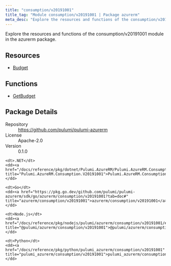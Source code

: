 ```yaml
---
title: "consumption/v20191001"
title_tag: "Module consumption/v20191001 | Package azurerm"
meta_desc: "Explore the resources and functions of the consumption/v20191001 module in the azurerm package."
---
```


<!-- WARNING: this file was generated by Pulumi Docs Generator. -->
<!-- Do not edit by hand unless you're certain you know what you are doing! -->

Explore the resources and functions of the consumption/v20191001 module in the azurerm package.

<h2 id="resources">Resources</h2>
<ul class="api">
    <li><a href="budget" title="Budget"><span class="symbol resource"></span>Budget</a></li>
</ul>

<h2 id="functions">Functions</h2>
<ul class="api">
    <li><a href="getbudget" title="GetBudget"><span class="symbol function"></span>GetBudget</a></li>
</ul>

<h2 id="package-details">Package Details</h2>
<dl class="package-details">
	<dt>Repository</dt>
	<dd><a href="https://github.com/pulumi/pulumi-azurerm">https://github.com/pulumi/pulumi-azurerm</a></dd>
	<dt>License</dt>
	<dd>Apache-2.0</dd>
	<dt>Version</dt>
	<dd>0.1.0</dd>
</dl>



<dl class="tabular">

    <dt>.NET</dt>
    <dd><a href="/docs/reference/pkg/dotnet/Pulumi.AzureRM/Pulumi.AzureRM.Consumption.V20191001.html" title="Pulumi.AzureRM.Consumption.V20191001">Pulumi.AzureRM.Consumption.V20191001</a></dd>

    <dt>Go</dt>
    <dd><a href="https://pkg.go.dev/github.com/pulumi/pulumi-azurerm/sdk/go/azurerm/consumption/v20191001?tab=doc#" title="azurerm/consumption/v20191001">azurerm/consumption/v20191001</a></dd>

    <dt>Node.js</dt>
    <dd><a href="/docs/reference/pkg/nodejs/pulumi/azurerm/consumption/v20191001/#" title="@pulumi/azurerm/consumption/v20191001">@pulumi/azurerm/consumption/v20191001</a></dd>

    <dt>Python</dt>
    <dd><a href="/docs/reference/pkg/python/pulumi_azurerm/consumption/v20191001" title="pulumi_azurerm/consumption/v20191001">pulumi_azurerm/consumption/v20191001</a></dd>

</dl>

